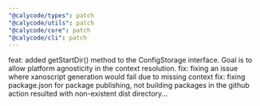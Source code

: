 ```yaml
---
"@calycode/types": patch
"@calycode/utils": patch
"@calycode/core": patch
"@calycode/cli": patch
---
```


feat: added getStartDir() method to the ConfigStorage interface. Goal is to allow platform agnosticity in the context resolution.
fix: fixing an issue where xanoscript generation would fail due to missing context
fix: fixing package.json for package publishing, not building packages in the github action resulted with non-existent dist directory...
